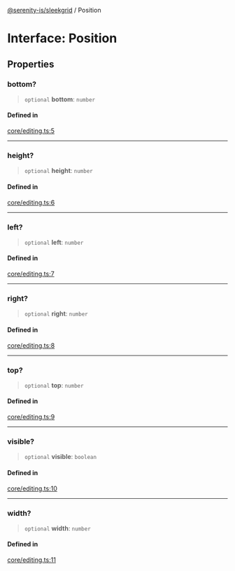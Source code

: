 [@serenity-is/sleekgrid](../README.md) / Position

# Interface: Position

## Properties

### bottom?

> `optional` **bottom**: `number`

#### Defined in

[core/editing.ts:5](https://github.com/serenity-is/sleekgrid/blob/master/src/core/editing.ts#L5)

***

### height?

> `optional` **height**: `number`

#### Defined in

[core/editing.ts:6](https://github.com/serenity-is/sleekgrid/blob/master/src/core/editing.ts#L6)

***

### left?

> `optional` **left**: `number`

#### Defined in

[core/editing.ts:7](https://github.com/serenity-is/sleekgrid/blob/master/src/core/editing.ts#L7)

***

### right?

> `optional` **right**: `number`

#### Defined in

[core/editing.ts:8](https://github.com/serenity-is/sleekgrid/blob/master/src/core/editing.ts#L8)

***

### top?

> `optional` **top**: `number`

#### Defined in

[core/editing.ts:9](https://github.com/serenity-is/sleekgrid/blob/master/src/core/editing.ts#L9)

***

### visible?

> `optional` **visible**: `boolean`

#### Defined in

[core/editing.ts:10](https://github.com/serenity-is/sleekgrid/blob/master/src/core/editing.ts#L10)

***

### width?

> `optional` **width**: `number`

#### Defined in

[core/editing.ts:11](https://github.com/serenity-is/sleekgrid/blob/master/src/core/editing.ts#L11)
